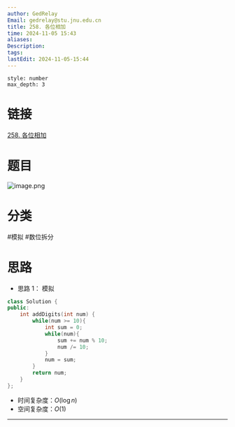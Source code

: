 ```yaml
---
author: GedRelay
Email: gedrelay@stu.jnu.edu.cn
title: 258. 各位相加
time: 2024-11-05 15:43
aliases: 
Description: 
tags: 
lastEdit: 2024-11-05-15:44
---
```


```toc
style: number
max_depth: 3
```

# 链接
[258. 各位相加](https://leetcode.cn/problems/add-digits/) 

# 题目
![image.png](https://ged-pic-bed.oss-cn-guangzhou.aliyuncs.com/img/202411051544288.png)


# 分类
#模拟 #数位拆分 

# 思路
- 思路 1：
模拟

```cpp
class Solution {
public:
    int addDigits(int num) {
        while(num >= 10){
            int sum = 0;
            while(num){
                sum += num % 10;
                num /= 10;
            }
            num = sum;
        }
        return num;
    }
};
```


- 时间复杂度：${O\left( \log n \right)  }$ 
- 空间复杂度：${O\left( 1 \right)  }$ 


---

